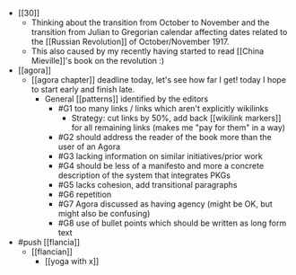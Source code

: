 - [[30]]
  - Thinking about the transition from October to November and the transition from Julian to Gregorian calendar affecting dates related to the [[Russian Revolution]] of October/November 1917.
  - This also caused by my recently having started to read [[China Mieville]]'s book on the revolution :)
- [[agora]]
  - [[agora chapter]] deadline today, let's see how far I get! today I hope to start early and finish late.
    - General [[patterns]] identified by the editors
      - #G1 too many links / links which aren't explicitly wikilinks
        - Strategy: cut links by 50%, add back [[wikilink markers]] for all remaining links (makes me "pay for them" in a way)
      - #G2 should address the reader of the book more than the user of an Agora
      - #G3 lacking information on similar initiatives/prior work
      - #G4 should be less of a manifesto and more a concrete description of the system that integrates PKGs
      - #G5 lacks cohesion, add transitional paragraphs
      - #G6 repetition
      - #G7 Agora discussed as having agency (might be OK, but might also be confusing)
      - #G8 use of bullet points which should be written as long form text
- #push [[flancia]]
  - [[flancian]]
    - [[yoga with x]]
